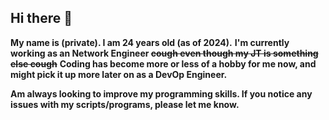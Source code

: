 ## Hi there 👋

**My name is (private). I am 24 years old (as of 2024).**
**I'm currently working as an Network Engineer ~~cough even though my JT is something else cough~~**
**Coding has become more or less of a hobby for me now, and might pick it up more later on as a DevOp Engineer.**

**Am always looking to improve my programming skills. If you notice any issues with my scripts/programs, please let me know.**
